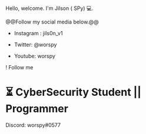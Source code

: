 Hello, welcome. I'm Jilson ( SPy) 💻.

@@Follow my social media below.@@
- Instagram : jils0n_v1
+ Twitter: @worspy
- Youtube: worspy

! Follow me
# ⏳ CyberSecurity Student || Programmer

Discord: worspy#0577
